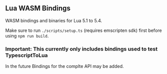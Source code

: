 ## Lua WASM Bindings

WASM bindings and binaries for Lua 5.1 to 5.4.

Make sure to run `./scripts/setup.ts` (requires emscripten sdk) first before using `npm run build`.
### Important: This currently only includes bindings used to test TypescriptToLua

In the future Bindings for the complte API may be added.